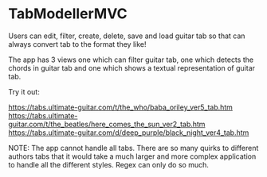 # TabModellerMVC
Users can edit, filter, create, delete, save and load guitar tab so that can always convert tab to the format they like!

The app has 3 views one which can filter guitar tab, one which detects the chords in guitar tab and one which shows a textual representation of guitar tab.


Try it out:

https://tabs.ultimate-guitar.com/t/the_who/baba_oriley_ver5_tab.htm
https://tabs.ultimate-guitar.com/t/the_beatles/here_comes_the_sun_ver2_tab.htm
https://tabs.ultimate-guitar.com/d/deep_purple/black_night_ver4_tab.htm

NOTE: The app cannot handle all tabs. There are so many quirks to different authors tabs that it would take a much larger and more complex application to handle all the different styles.
Regex can only do so much.
